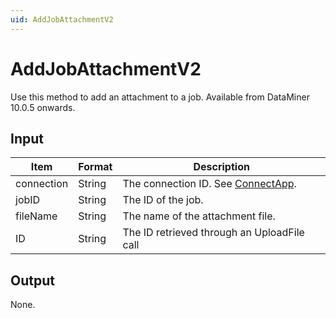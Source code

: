 ```yaml
---
uid: AddJobAttachmentV2 
---
```


# AddJobAttachmentV2

Use this method to add an attachment to a job. Available from DataMiner 10.0.5 onwards.

## Input

| Item       | Format | Description                                          |
|------------|--------|------------------------------------------------------|
| connection | String | The connection ID. See [ConnectApp](xref:ConnectApp). |
| jobID      | String | The ID of the job.                                   |
| fileName   | String | The name of the attachment file.                     |
| ID         | String | The ID retrieved through an UploadFile call          |

## Output

None.
